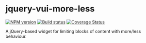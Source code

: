 # jquery-vui-more-less
[![NPM version][npm-image]][npm-url]
[![Build status][ci-image]][ci-url]
[![Coverage Status][coverage-image]][coverage-url]

A jQuery-based widget for limiting blocks of content with more/less behaviour.

[npm-url]: https://npmjs.org/package/jquery-vui-more-less
[npm-image]: https://badge.fury.io/js/jquery-vui-more-less.png
[ci-image]: https://travis-ci.org/Brightspace/jquery-valence-ui-more-less.svg?branch=master
[ci-url]: https://travis-ci.org/Brightspace/jquery-valence-ui-more-less
[coverage-image]: https://coveralls.io/repos/Brightspace/jquery-valence-ui-more-less/badge.png?branch=master
[coverage-url]: https://coveralls.io/r/Brightspace/jquery-valence-ui-more-less?branch=master
